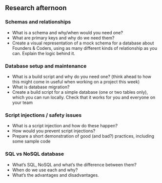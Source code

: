 ## Research afternoon

### Schemas and relationships
  - What is a schema and why/when would you need one?
  - What are primary keys and why do we need them?
  - Create a visual representation of a mock schema for a database about Founders & Coders, using as many different kinds of relationship as you can. Explain the logic behind it.

### Database setup and maintenance
  - What is a build script and why do you need one? (think ahead to how this might come in useful when working on a project this week)
  - What is database migration?
  - Create a build script for a simple database (one or two tables only), which you can run locally. Check that it works for you and everyone on your team

### Script injections / safety issues
  - What is a script injection and how do these happen?
  - How would you prevent script injections?
  - Prepare a short demonstration of good (and bad?) practices, including some sample code
  
### SQL vs NoSQL database
  - What’s SQL, NoSQL and what’s the difference between them?
  - When do we use each and why?
  - What’s the advantages and disadvantages.

